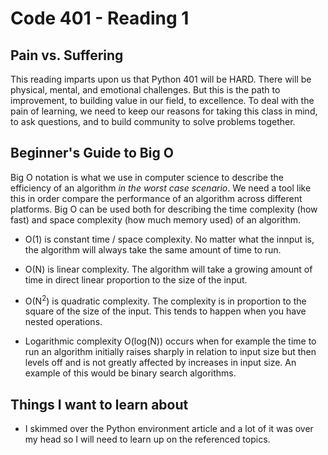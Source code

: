 # Code 401 - Reading 1

## Pain vs. Suffering

This reading imparts upon us that Python 401 will be HARD. There will be physical, mental, and emotional challenges.
But this is the path to improvement, to building value in our field, to excellence.
To deal with the pain of learning, we need to keep our reasons for taking this class in mind, to ask questions, and to build community to solve problems together.

## Beginner's Guide to Big O

Big O notation is what we use in computer science to describe the efficiency of an algorithm *in the worst case scenario*. We need a tool like this in order compare the performance of an algorithm across different platforms. Big O can be used both for describing the time complexity (how fast) and space complexity (how much memory used) of an algorithm.

- O(1) is constant time / space complexity. No matter what the innput is, the algorithm will always take the same amount of time to run.

- O(N) is linear complexity. The algorithm will take a growing amount of time in direct linear proportion to the size of the input.

- O(N<sup>2</sup>) is quadratic complexity. The complexity is in proportion to the square of the size of the input. This tends to happen when you have nested operations.

- Logarithmic complexity O(log(N)) occurs when for example the time to run an algorithm initially raises sharply in relation to input size but then levels off and is not greatly affected by increases in input size. An example of this would be binary search algorithms.

## Things I want to learn about

- I skimmed over the Python environment article and a lot of it was over my head so I will need to learn up on the referenced topics.

